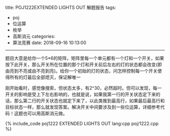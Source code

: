 title: POJ1222EXTENDED LIGHTS OUT 解题报告
tags:
  - poj
  - 位运算
  - 枚举
  - 高斯消元
categories:
  - 算法竞赛
date: 2018-09-16 10:13:00
---

题目大意是给你一个5*6的矩阵，矩阵里每一个单元都有一个灯和一个开关，如果按下此开关，那么开关所在位置的那个灯和开关前后左右的灯的状态都会改变(即由亮到不亮或由不亮到亮)。给你一个初始的灯的状态，问怎样控制每一个开关使得所有的灯最后全部熄灭，保证解唯一

刚开始看时，感觉像搜索，但状态太多，有2^30，必然超时。但可以发现，每一开关的影响是受上下左右影响的，也就是说，如果我第一行的开关状态定下来的话，那么第二行的开关状态也就定下来了，以此类推到最高行，如果最后最高行和目标状态一样，那么就发现答案。解决开关中间要涉及到一些位运算，详细参考代码！这题也可以用高斯消元做。

{% include_code poj1222 EXTENDED LIGHTS OUT lang:cpp poj/1222.cpp %}